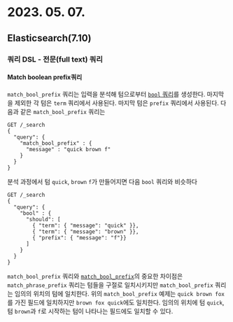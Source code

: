 # 2023. 05. 07.

## Elasticsearch(7.10)

### 쿼리 DSL - 전문(full text) 쿼리

#### Match boolean prefix쿼리

`match_bool_prefix` 쿼리는 입력을 분석해 텀으로부터 [`bool` 쿼리][bool-query]를 생성한다. 마지막을 제외한 각 텀은 `term` 쿼리에서 사용된다. 마지막 텀은 `prefix` 쿼리에서 사용된다. 다음과 같은 `match_bool_prefix` 쿼리는

```http
GET /_search
{
  "query": {
    "match_bool_prefix" : {
      "message" : "quick brown f"
    }
  }
}
```

분석 과정에서 텀 `quick`, `brown` `f`가 만들어지면 다음 `bool` 쿼리와 비슷하다

```http
GET /_search
{
  "query": {
    "bool" : {
      "should": [
        { "term": { "message": "quick" }},
        { "term": { "message": "brown" }},
        { "prefix": { "message": "f"}}
      ]
    }
  }
}
```

`match_bool_prefix` 쿼리와 [`match_bool_prefix`][match-bool-prefix]의 중요한 차이점은 `match_phrase_prefix` 쿼리는 텀들을 구절로 일치시키지만 `match_bool_prefix` 쿼리는 임의의 위치의 텀에 일치한다. 위의 `match_bool_prefix` 예제는 `quick brown fox`를 가진 필드에 일치하지만 `brown fox quick`에도 일치한다. 임의의 위치에 텀 `quick`, 텀 `brown`과 `f`로 시작하는 텀이 나타나는 필드에도 일치할 수 있다.



[bool-query]: https://www.elastic.co/guide/en/elasticsearch/reference/7.10/query-dsl-bool-query.html
[match-bool-prefix]: https://www.elastic.co/guide/en/elasticsearch/reference/7.10/query-dsl-match-query-phrase-prefix.html